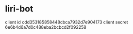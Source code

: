 # liri-bot

client id cdd353185858448cbca7932d7e904173
client secret 6e6b4d6a7d0c488eba2bcbcd2f092258
